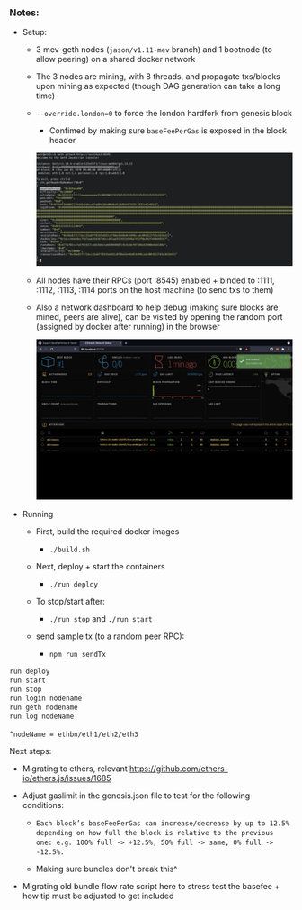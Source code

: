 ### Notes: 

* Setup: 

    * 3 mev-geth nodes (`jason/v1.11-mev` branch) and 1 bootnode (to allow peering) on a shared docker network

    * The 3 nodes are mining, with 8 threads, and propagate txs/blocks upon mining as expected (though DAG generation can take a long time)

    * `--override.london=0` to force the london hardfork from genesis block

        * Confimed by making sure `baseFeePerGas` is exposed in the block header

        ![console](./images/baseFeePerGas.png)

    * All  nodes have their RPCs (port :8545) enabled + binded to :1111, :1112, :1113, :1114 ports on the host machine (to send txs to them)

    * Also a network dashboard to help debug (making sure blocks are mined, peers are alive), can be visited by opening the random port (assigned by docker after running) in the browser

      ![dashboard](./images/dashboard.png)


* Running 

    * First, build the required docker images

        * `./build.sh`

    * Next, deploy + start the containers

        * `./run deploy`
    
    * To stop/start after: 
        * `./run stop` and `./run start`

    * send sample tx (to a random peer RPC): 
        * `npm run sendTx`


```
run deploy
run start
run stop
run login nodename
run geth nodename
run log nodeName

^nodeName = ethbn/eth1/eth2/eth3
```
Next steps: 

* Migrating to ethers, relevant https://github.com/ethers-io/ethers.js/issues/1685

* Adjust gaslimit in the genesis.json file to test for the following conditions: 

   * `Each block’s baseFeePerGas can increase/decrease by up to 12.5% depending on how full the block is relative to the previous one: e.g. 100% full -> +12.5%, 50% full -> same, 0% full -> -12.5%.`
 
   * Making sure bundles don't break this^
 
* Migrating old bundle flow rate script here to stress test the basefee + how tip must be adjusted to get included
